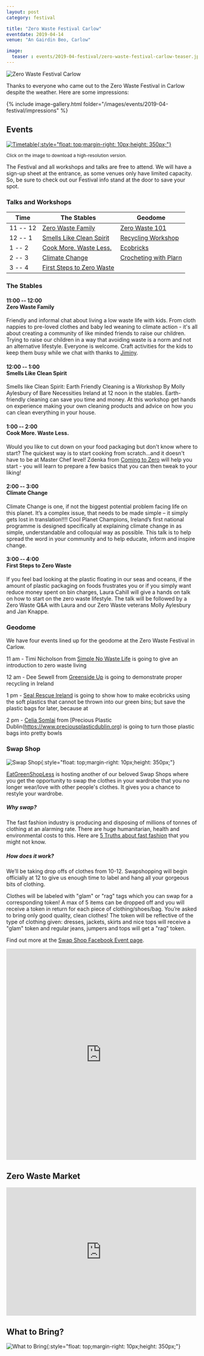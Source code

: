 ```yaml
---
layout: post
category: festival

title: "Zero Waste Festival Carlow"
eventdate: 2019-04-14
venue: "An Gairdin Beo, Carlow"

image:
  teaser : events/2019-04-festival/zero-waste-festival-carlow-teaser.jpg
---
```


<picture> <source media="(min-width: 650px)" srcset="/images/events/2019-04-festival/carlow-zero-waste-festival-logo-wide.jpg"> <img src="/images/events/2019-04-festival/carlow-zero-waste-festival-logo-long.jpg" alt="Zero Waste Festival Carlow" style="width:auto;"> </picture>

Thanks to everyone who came out to the Zero Waste Festival in Carlow despite the weather. Here are some impressions: 

{% include image-gallery.html folder="/images/events/2019-04-festival/impressions" %}



## Events

[![Timetable](/images/events/2019-04-festival/carlow-timetable.jpg "Timetable"){:style="float: top;margin-right: 10px;height: 350px;"}](/images/events/2019-04-festival/carlow-timetable.jpg)

<sup>Click on the image to download a high-resolution version.</sup>

The Festival and all workshops and talks are free to attend. We will have a sign-up sheet at the entrance, as some venues only have limited capacity. So, be sure to check out our Festival info stand at the door to save your spot.

### Talks and Workshops

| Time     | The Stables                                   | Geodome                                        |
|----------|-----------------------------------------------|------------------------------------------------|
| 11 -- 12 | [Zero Waste Family](#family)                  | [Zero Waste 101](#geodome)                         |
| 12 -- 1  | [Smells Like Clean Spirit](#spirit)           | [Recycling Workshop](#geodome)               |
| 1 -- 2   | [Cook More. Waste Less.](#cook)               | [Ecobricks](#geodome)                        |
| 2 -- 3   | [Climate Change](#climate)                    | [Crocheting with Plarn](#geodome)                |
| 3 -- 4   | [First Steps to Zero Waste](#steps)           |                                                |

### The Stables

<a name="family"></a>

#### 11:00 -- 12:00 <br/> Zero Waste Family

Friendly and informal chat about living a low waste life with kids. From cloth nappies to pre-loved clothes and baby led weaning to climate action - it's all about creating a community of like minded friends to raise our children. Trying to raise our children in a way that avoiding waste is a norm and not an alternative lifestyle. Everyone is welcome. Craft activities for the kids to keep them busy while we chat with thanks to [Jiminy](http://www.jiminy.ie/).


<a name="spirit"></a>

#### 12:00 -- 1:00 <br/> Smells Like Clean Spirit

Smells like Clean Spirit: Earth Friendly Cleaning is a Workshop By Molly Aylesbury of Bare Necessities Ireland at 12 noon in the stables. Earth-friendly cleaning can save you time and money. At this workshop get hands on experience making your own cleaning products and advice on how you can clean everything in your house. 


<a name="cook"></a>

#### 1:00 -- 2:00 <br/> Cook More. Waste Less.

Would you like to cut down on your food packaging but don't know where to start? The quickest way is to start cooking from scratch...and it doesn't have to be at Master Chef level! Zdenka from [Coming to Zero](https://comingtozero.com/) will help you start - you will learn to prepare a few basics that you can then tweak to your liking!

<a name="climate"></a>

#### 2:00 -- 3:00 <br/> Climate Change

Climate Change is one, if not the biggest potential problem facing life on this planet. It’s a complex issue, that needs to be made simple – it simply gets lost in translation!!!! Cool Planet Champions, Ireland’s first national programme is designed specifically at explaining climate change in as simple, understandable and colloquial way as possible. This talk is to help spread the word in your community and to help educate, inform and inspire change.


<a name="steps"></a>

#### 3:00 -- 4:00 <br/> First Steps to Zero Waste

If you feel bad looking at the plastic floating in our seas and oceans, if the amount of plastic packaging on foods frustrates you or if you simply want reduce money spent on bin charges, Laura Cahill will give a hands on talk on how to start on the zero waste lifestyle. The talk will be followed by a Zero Waste Q&A with Laura and our Zero Waste veterans Molly Aylesbury and Jan Knappe.



<a name="geodome"></a>

### Geodome

We have four events lined up for the geodome at the Zero Waste Festival in Carlow. 

11 am - Timi Nicholson from [Simple No Waste Life](https://simplenowastelife.com/) is going to give an introduction to zero waste living 

12 am - Dee Sewell from [Greenside Up](https://greensideup.ie/) is going to demonstrate proper recycling in Ireland 

1 pm - [Seal Rescue Ireland](http://www.sealrescueireland.org) is going to show how to make ecobricks using the soft plastics that cannot be thrown into our green bins; but save the plastic bags for later, because at

2 pm - [Celia Somlai](https://celiasomlai.com/) from [Precious Plastic Dublin\(https://www.preciousplasticdublin.org) is going to turn those plastic bags into pretty bowls





### Swap Shop

![Swap Shop](/images/events/2019-04-festival/carlow-swap-shop.jpg "Swap Shop"){:style="float: top;margin-right: 10px;height: 350px;"}

[EatGreenShopLess](https://www.instagram.com/eatgreenshopless/) is hosting another of our beloved Swap Shops where you get the opportunity to swap the clothes in your wardrobe that you no longer wear/love with other people's clothes. It gives you a chance to restyle your wardrobe.

##### Why swap?

The fast fashion industry is producing and disposing of millions of tonnes of clothing at an alarming rate. There are huge humanitarian, health and environmental costs to this. Here are [5 Truths about fast fashion](https://www.huffpost.com/entry/5-truths-the-fast-fashion_n_5690575) that you might not know.

##### How does it work?

We’ll be taking drop offs of clothes from 10-12. Swapshopping will begin officially at 12 to give us enough time to label and hang all your gorgeous bits of clothing.

Clothes will be labeled with "glam" or "rag" tags which you can swap for a corresponding token!
A max of 5 items can be dropped off and you will receive a token in return for each piece of clothing/shoes/bag. 
You’re asked to bring only good quality, clean clothes! 
The token will be reflective of the type of clothing given: dresses, jackets, skirts and nice tops will receive a "glam" token and regular jeans, jumpers and tops will get a "rag" token.

Find out more at the [Swap Shop Facebook Event page](https://www.facebook.com/events/639991029771967/ ).

<iframe src="https://www.facebook.com/plugins/post.php?href=https%3A%2F%2Fwww.facebook.com%2FZeroWasteFestivalIreland%2Fposts%2F1121359754702384&width=500" width="500" height="555" style="border:none;overflow:hidden" scrolling="no" frameborder="0" allowTransparency="true" allow="encrypted-media"></iframe>




## Zero Waste Market

<iframe src="https://www.facebook.com/plugins/post.php?href=https%3A%2F%2Fwww.facebook.com%2FZeroWasteFestivalIreland%2Fposts%2F1121356864702673&width=500" width="500" height="337" style="border:none;overflow:hidden" scrolling="no" frameborder="0" allowTransparency="true" allow="encrypted-media"></iframe>


## What to Bring?


![What to Bring](/images/events/2019-04-festival/carlow-what-bring.jpg "What to Bring"){:style="float: top;margin-right: 10px;height: 350px;"}




